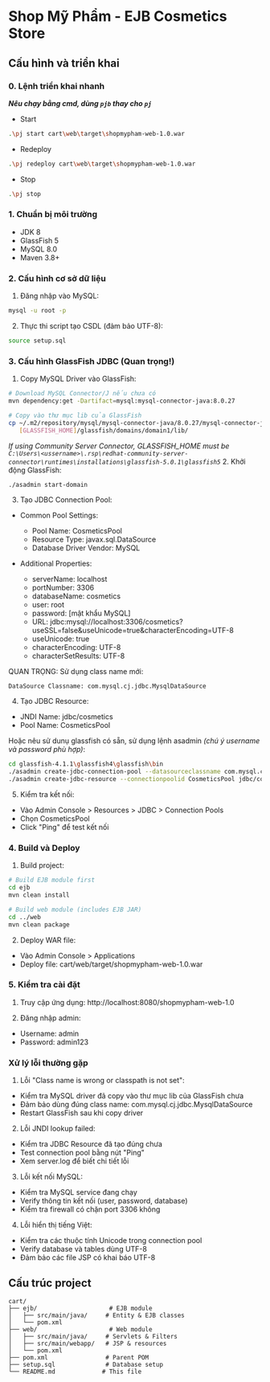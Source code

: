 # Shop Mỹ Phẩm - EJB Cosmetics Store

## Cấu hình và triển khai

### 0. Lệnh triển khai nhanh
***Nêu chạy bằng cmd, dùng `pjb` thay cho `pj`***
- Start
```bash
.\pj start cart\web\target\shopmypham-web-1.0.war
```
- Redeploy
```bash
.\pj redeploy cart\web\target\shopmypham-web-1.0.war
```
- Stop
```bash
.\pj stop
```

### 1. Chuẩn bị môi trường
- JDK 8
- GlassFish 5
- MySQL 8.0
- Maven 3.8+

### 2. Cấu hình cơ sở dữ liệu
1. Đăng nhập vào MySQL:
```bash
mysql -u root -p
```

2. Thực thi script tạo CSDL (đảm bảo UTF-8):
```bash
source setup.sql
```

### 3. Cấu hình GlassFish JDBC (Quan trọng!)

1. Copy MySQL Driver vào GlassFish:
```bash
# Download MySQL Connector/J nếu chưa có
mvn dependency:get -Dartifact=mysql:mysql-connector-java:8.0.27

# Copy vào thư mục lib của GlassFish
cp ~/.m2/repository/mysql/mysql-connector-java/8.0.27/mysql-connector-java-8.0.27.jar \
   [GLASSFISH_HOME]/glassfish/domains/domain1/lib/
```
*If using Community Server Connector, GLASSFISH_HOME must be `C:\Users\<ussername>\.rsp\redhat-community-server-connector\runtimes\installations\glassfish-5.0.1\glassfish5`*
2. Khởi động GlassFish:
```bash
./asadmin start-domain
```

3. Tạo JDBC Connection Pool:
- Common Pool Settings:
  - Pool Name: CosmeticsPool
  - Resource Type: javax.sql.DataSource
  - Database Driver Vendor: MySQL
  
- Additional Properties:
  - serverName: localhost
  - portNumber: 3306
  - databaseName: cosmetics
  - user: root
  - password: [mật khẩu MySQL]
  - URL: jdbc:mysql://localhost:3306/cosmetics?useSSL=false&useUnicode=true&characterEncoding=UTF-8
  - useUnicode: true
  - characterEncoding: UTF-8
  - characterSetResults: UTF-8

QUAN TRỌNG: Sử dụng class name mới:
```
DataSource Classname: com.mysql.cj.jdbc.MysqlDataSource
```

4. Tạo JDBC Resource:
- JNDI Name: jdbc/cosmetics
- Pool Name: CosmeticsPool

Hoặc nêu sử dunụ glassfish có sẵn, sử dụng lệnh asadmin *(chú ý username và password phù hợp)*:
```bash
cd glassfish-4.1.1\glassfish4\glassfish\bin
./asadmin create-jdbc-connection-pool --datasourceclassname com.mysql.cj.jdbc.MysqlDataSource --restype javax.sql.DataSource --property "user=root:password=admin:databaseName=cosmetics:serverName=localhost:portNumber=3306:useUnicode=true:characterEncoding=UTF-8" CosmeticsPool
./asadmin create-jdbc-resource --connectionpoolid CosmeticsPool jdbc/cosmetics
```

5. Kiểm tra kết nối:
- Vào Admin Console > Resources > JDBC > Connection Pools
- Chọn CosmeticsPool
- Click "Ping" để test kết nối

### 4. Build và Deploy
1. Build project:
```bash
# Build EJB module first
cd ejb
mvn clean install

# Build web module (includes EJB JAR)
cd ../web
mvn clean package
```

2. Deploy WAR file:
- Vào Admin Console > Applications
- Deploy file: cart/web/target/shopmypham-web-1.0.war

### 5. Kiểm tra cài đặt
1. Truy cập ứng dụng: http://localhost:8080/shopmypham-web-1.0

2. Đăng nhập admin:
- Username: admin
- Password: admin123

### Xử lý lỗi thường gặp

1. Lỗi "Class name is wrong or classpath is not set":
- Kiểm tra MySQL driver đã copy vào thư mục lib của GlassFish chưa
- Đảm bảo dùng đúng class name: com.mysql.cj.jdbc.MysqlDataSource
- Restart GlassFish sau khi copy driver

2. Lỗi JNDI lookup failed:
- Kiểm tra JDBC Resource đã tạo đúng chưa
- Test connection pool bằng nút "Ping"
- Xem server.log để biết chi tiết lỗi

3. Lỗi kết nối MySQL:
- Kiểm tra MySQL service đang chạy
- Verify thông tin kết nối (user, password, database)
- Kiểm tra firewall có chặn port 3306 không

4. Lỗi hiển thị tiếng Việt:
- Kiểm tra các thuộc tính Unicode trong connection pool
- Verify database và tables dùng UTF-8
- Đảm bảo các file JSP có khai báo UTF-8

## Cấu trúc project
```
cart/
├── ejb/                    # EJB module
│   ├── src/main/java/     # Entity & EJB classes
│   └── pom.xml
├── web/                    # Web module
│   ├── src/main/java/     # Servlets & Filters
│   ├── src/main/webapp/   # JSP & resources
│   └── pom.xml
├── pom.xml                # Parent POM
├── setup.sql              # Database setup
└── README.md             # This file
